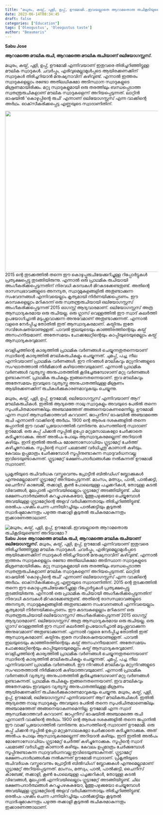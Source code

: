 ```yaml
---
title: "മധുരം, കയ്പ്, പുളി, ഉപ്പ്, ഊമോമി..ഇവയല്ലാതെ ആറാമതൊരു രുചികൂടിയുണ്ടെന്ന് അറിയാമോ ?"
date: 2023-06-14T08:34:45
draft: false
categories: ["Education"]
tags: ['Oleogustus', 'Oleogustus taste']
author: "Beaumaris"
---
```


<strong>Sabu Jose</strong>

<strong>ആറാമത്തെ മൗലിക രുചി, ആറാമത്തെ മൗലിക രുചിയാണ് ഒലിയോഗസ്റ്റസ്.</strong>

മധുരം, കയ്പ്, പുളി, ഉപ്പ്, ഊമോമി എന്നിവയാണ് ഇതുവരെ തിരിച്ചറിഞ്ഞിട്ടുള്ള മൗലിക സ്വാദുകള്‍.
ചവര്‍പ്പും, എരിവുമെല്ലാമുള്‍പ്പടെ ആയിരക്കണക്കിന് സ്വാദുകള്‍ തിരിച്ചറിയാന്‍ മനുഷ്യനാവിന് കഴിവുണ്ട്. എന്നാല്‍ ഇത്തരം സ്വാദുകളെല്ലാം രണ്ടോ അതിലധികമോ അടിസ്ഥാന സ്വാദുകളുടെ മിശ്രണമായിരിക്കും. മറ്റു സ്വാദുകളുമായി ഒരു തരത്തിലും ബന്ധപ്പെടാത്ത സ്വതന്ത്രരുചികളാണ് മൗലിക സ്വാദുകളെന്ന് അറിയപ്പെടുന്നത്. ലാറ്റിന്‍ ഭാഷയില്‍ 'കൊഴുപ്പിന്റെ രുചി' എന്നാണ് ഒലിയോഗസ്റ്റസ് എന്ന വാക്കിന്റെ അര്‍ഥം. ഓക്‌സീകരിക്കപ്പെട്ട എണ്ണയുടെ സ്വാദാണിതിന്.

<a href="https://cdn.boolokam.com/articles/2023/06/qrr2r2r.jpg"><img class="size-full wp-image-399539 aligncenter" src="https://cdn.boolokam.com/articles/2023/06/qrr2r2r.jpg" alt="" width="652" height="529" /></a>2015 ന്റെ തുടക്കത്തില്‍ തന്നെ ഈ കൊഴുപ്പുരുചിയേക്കുറിച്ചുള്ള റിപ്പോര്‍ട്ടുകള്‍ പ്രത്യക്ഷപ്പെട്ടു തുടങ്ങിയിരുന്നു. എന്നാല്‍ ഒരു പ്രാഥമിക രുചിയായി അംഗീകരിക്കപ്പെടുന്നതിന് നിരവധി കടമ്പകള്‍ മിറകടക്കേണ്ടതുണ്ട്. അതിന്റെ രാസസ്വഭാവങ്ങളുടെ അനന്യത, സ്വാദുമുകുളങ്ങളില്‍ അതുണ്ടാക്കുന്ന സംവേദനങ്ങള്‍ എന്നിവയെല്ലാം കൃത്യമായി നിര്‍ണയിക്കപ്പെടണം. ഈ കടമ്പകളെല്ലാം മറികടന്ന് ഒരു സ്വതന്ത്രരുചിയായി ഒലിയോഗസ്റ്റസ് അംഗീകരിക്കപ്പെടുന്നത് 2015 ഓഗസ്റ്റ് ആദ്യവാരമാണ്. ഒലിയോഗസ്റ്റസ് അത്ര ആസ്വാദ്യകരമായ ഒരു രുചിയല്ല. ഒരു ഗ്ലാസ് വെള്ളത്തില്‍ ഈ സ്വാദ് കലര്‍ത്തി ഉപയോഗിച്ചാല്‍ മടുപ്പുളവാക്കുന്ന അനുഭവമാണ് അതുണ്ടാക്കുന്നത്. എന്നാല്‍ വളരെ നേര്‍പ്പിച്ച തോതില്‍ ഇത് ആസ്വാദ്യകരമാണ്. കയ്പിനും ഇതേ സവിശേഷതയാണുള്ളത്. പാവല്‍ ഇലയുടെയും കാഞ്ഞിരത്തിന്റെയും കയ്പ് അസഹനീയമാണ്. അതേസമയം ചോക്കലേറ്റിന്റെയും കാപ്പിയുടെയുമെല്ലാം കയ്പ് ആസ്വാദ്യകരവുമാണ്.

വെളിച്ചത്തിന്റെ കാര്യത്തില്‍ പ്രാഥമിക വര്‍ണങ്ങള്‍ ചെയ്യുന്നതുതന്നെയാണ് സ്വാദിന്റെ കാര്യത്തില്‍ മൗലികരുചികളും ചെയ്യുന്നത്. ചുമപ്പ്, പച്ച, നീല എന്നിവയാണ് പ്രാഥമിക വര്‍ണങ്ങള്‍. ഈ നിറങ്ങള്‍ മൗലികവും മറ്റുനിറങ്ങളുടെ സംഘാതത്താല്‍ നിര്‍മിക്കാന്‍ കഴിയാത്തവയുമാണ്. എന്നാല്‍ പ്രാഥമിക വര്‍ണങ്ങള്‍ വ്യത്യസ്ത അനുപാതത്തില്‍ കൂടിച്ചേരുമ്പോഴാണ് മറ്റു വര്‍ണങ്ങള്‍ ഉണ്ടാകുന്നത്. പ്രാഥമിക രുചികളും ഇങ്ങനെതന്നെയാണ്. ഇവ മൗലികവും അതേസമയം ഇവയുടെ വ്യത്യസ്ത അനുപാതത്തിലുള്ള മിശ്രണം ആയിരക്കണക്കിന് രുചികള്‍ക്കുകാരണമാവുകയും ചെയ്യുന്നു.

മധുരം, കയ്പ്, പുളി, ഉപ്പ്, ഊമോമി, ഒലിയോഗസ്റ്റസ് എന്നിവയാണ് ആറ് മൗലികരുചികള്‍. ഇതില്‍ ആദ്യത്തെ നാലു സ്വാദുകളും അവയുടെ പേരില്‍ തന്നെ സുപരിചിതമാണെങ്കിലും അഞ്ചാമത്തേത് അങ്ങനെയാകണമെന്നില്ല. ഊമോമി എന്ന സ്വാദ് ആസ്വദിക്കാത്തവര്‍ കുറവാണ്. ജാപ്പനീസ് ഭാഷയില്‍ അഞ്ചാമത്തെ രുചി എന്നാണീ വാക്കിന്റെ അര്‍ഥം. 1900 ന്റെ ആരംഭ ദശകങ്ങളില്‍ തന്നെ ജപ്പാനില്‍ ഈ വാക്ക് പ്രയോഗത്തില്‍ വന്നിരുന്നു. മാംസത്തിന്റെ സ്വാദാണ് ഊമോമി. ഒരു കപ്പ് ചിക്കന്‍ സൂപ്പില്‍ ഉപ്പോ മറ്റുമസാലകളോ ചേര്‍ക്കാതെ കുടിച്ചുനോക്കുക. അത് അല്‍പം പോലും ആസ്വാദ്യകരമല്ലെന്ന് അറിയാന്‍ കഴിയും. ഇനി ഇതില്‍ അല്‍പം മോണോസോഡിയം ഗ്ലൂട്ടാമേറ്റ് ചേര്‍ത്ത് കഴിച്ചുനോക്കുക. സൂപ്പിന്റെ സ്വാദ് പലമടങ്ങ് വര്‍ധിച്ചതു കാണാന്‍ കഴിയും. കേവലം ഉപ്പുമാത്രം ചേര്‍ക്കുമ്പോള്‍ സൂപ്പിനുണ്ടാകുന്ന സ്വാദുവര്‍ധനവല്ല ഇവിടെയുണ്ടാകുന്നത്. ഗ്ലൂട്ടാമേറ്റ് ഭക്ഷണപദാര്‍ഥങ്ങള്‍ക്കു നല്‍കുന്നത് ഊമോമി സ്വാദാണ്.

പ്രകൃതിയുടെ രുചിവര്‍ധക വസ്തുവെന്നും പ്രോട്ടീന്‍ ബില്‍ഡിംഗ് ബ്ലോക്കുകള്‍ എന്നുമെല്ലാമാണ് ഗ്ലൂട്ടാമേറ്റ് അറിയപ്പെടുന്നത്. മാംസം, മത്സ്യം, പാല്‍, പാല്‍ക്കട്ടി, ചൈനീസ് കാബേജ്, തക്കാളി, കൂണ്‍ പോലെയുള്ള പച്ചക്കറികള്‍, തോടുള്ള കടല്‍ വിഭവങ്ങള്‍, മുലപ്പാല്‍ എന്നിവയിലെല്ലാം ഗ്ലൂട്ടാമേറ്റ് അടങ്ങിയിട്ടുണ്ട്. ചില ഭക്ഷണപദാര്‍ത്ഥങ്ങള്‍ കുറച്ചുപഴകുകയോ, മൂത്തുപഴുക്കുയോ ചെയ്യുമ്പോള്‍ അവയിലുള്ള ഗ്ലൂട്ടാമേറ്റിന്റെ അളവ് വര്‍ധിക്കുന്നതായും തിരിച്ചറിഞ്ഞിട്ടുണ്ട്. ഒരല്‍പം പഴക്കം ചെന്ന പന്നിയിറച്ചിയും പാല്‍ക്കട്ടിയും കൂടുതല്‍ സ്വാദിഷ്ടമാകുന്നതും പഴുത്ത തക്കാളി കൂടുതല്‍ രുചികരമാകുന്നതും ഇക്കാരണത്താലാണ്.


![മധുരം, കയ്പ്, പുളി, ഉപ്പ്, ഊമോമി..ഇവയല്ലാതെ ആറാമതൊരു രുചികൂടിയുണ്ടെന്ന് അറിയാമോ ?](https://cdn.boolokam.com/articles/2023/06/qrr2r2r.jpg)**Sabu Jose** **ആറാമത്തെ മൗലിക രുചി, ആറാമത്തെ മൗലിക രുചിയാണ് ഒലിയോഗസ്റ്റസ്.** മധുരം, കയ്പ്, പുളി, ഉപ്പ്, ഊമോമി എന്നിവയാണ് ഇതുവരെ തിരിച്ചറിഞ്ഞിട്ടുള്ള മൗലിക സ്വാദുകള്‍. ചവര്‍പ്പും, എരിവുമെല്ലാമുള്‍പ്പടെ ആയിരക്കണക്കിന് സ്വാദുകള്‍ തിരിച്ചറിയാന്‍ മനുഷ്യനാവിന് കഴിവുണ്ട്. എന്നാല്‍ ഇത്തരം സ്വാദുകളെല്ലാം രണ്ടോ അതിലധികമോ അടിസ്ഥാന സ്വാദുകളുടെ മിശ്രണമായിരിക്കും. മറ്റു സ്വാദുകളുമായി ഒരു തരത്തിലും ബന്ധപ്പെടാത്ത സ്വതന്ത്രരുചികളാണ് മൗലിക സ്വാദുകളെന്ന് അറിയപ്പെടുന്നത്. ലാറ്റിന്‍ ഭാഷയില്‍ 'കൊഴുപ്പിന്റെ രുചി' എന്നാണ് ഒലിയോഗസ്റ്റസ് എന്ന വാക്കിന്റെ അര്‍ഥം. ഓക്‌സീകരിക്കപ്പെട്ട എണ്ണയുടെ സ്വാദാണിതിന്. [](https://cdn.boolokam.com/articles/2023/06/qrr2r2r.jpg)2015 ന്റെ തുടക്കത്തില്‍ തന്നെ ഈ കൊഴുപ്പുരുചിയേക്കുറിച്ചുള്ള റിപ്പോര്‍ട്ടുകള്‍ പ്രത്യക്ഷപ്പെട്ടു തുടങ്ങിയിരുന്നു. എന്നാല്‍ ഒരു പ്രാഥമിക രുചിയായി അംഗീകരിക്കപ്പെടുന്നതിന് നിരവധി കടമ്പകള്‍ മിറകടക്കേണ്ടതുണ്ട്. അതിന്റെ രാസസ്വഭാവങ്ങളുടെ അനന്യത, സ്വാദുമുകുളങ്ങളില്‍ അതുണ്ടാക്കുന്ന സംവേദനങ്ങള്‍ എന്നിവയെല്ലാം കൃത്യമായി നിര്‍ണയിക്കപ്പെടണം. ഈ കടമ്പകളെല്ലാം മറികടന്ന് ഒരു സ്വതന്ത്രരുചിയായി ഒലിയോഗസ്റ്റസ് അംഗീകരിക്കപ്പെടുന്നത് 2015 ഓഗസ്റ്റ് ആദ്യവാരമാണ്. ഒലിയോഗസ്റ്റസ് അത്ര ആസ്വാദ്യകരമായ ഒരു രുചിയല്ല. ഒരു ഗ്ലാസ് വെള്ളത്തില്‍ ഈ സ്വാദ് കലര്‍ത്തി ഉപയോഗിച്ചാല്‍ മടുപ്പുളവാക്കുന്ന അനുഭവമാണ് അതുണ്ടാക്കുന്നത്. എന്നാല്‍ വളരെ നേര്‍പ്പിച്ച തോതില്‍ ഇത് ആസ്വാദ്യകരമാണ്. കയ്പിനും ഇതേ സവിശേഷതയാണുള്ളത്. പാവല്‍ ഇലയുടെയും കാഞ്ഞിരത്തിന്റെയും കയ്പ് അസഹനീയമാണ്. അതേസമയം ചോക്കലേറ്റിന്റെയും കാപ്പിയുടെയുമെല്ലാം കയ്പ് ആസ്വാദ്യകരവുമാണ്. വെളിച്ചത്തിന്റെ കാര്യത്തില്‍ പ്രാഥമിക വര്‍ണങ്ങള്‍ ചെയ്യുന്നതുതന്നെയാണ് സ്വാദിന്റെ കാര്യത്തില്‍ മൗലികരുചികളും ചെയ്യുന്നത്. ചുമപ്പ്, പച്ച, നീല എന്നിവയാണ് പ്രാഥമിക വര്‍ണങ്ങള്‍. ഈ നിറങ്ങള്‍ മൗലികവും മറ്റുനിറങ്ങളുടെ സംഘാതത്താല്‍ നിര്‍മിക്കാന്‍ കഴിയാത്തവയുമാണ്. എന്നാല്‍ പ്രാഥമിക വര്‍ണങ്ങള്‍ വ്യത്യസ്ത അനുപാതത്തില്‍ കൂടിച്ചേരുമ്പോഴാണ് മറ്റു വര്‍ണങ്ങള്‍ ഉണ്ടാകുന്നത്. പ്രാഥമിക രുചികളും ഇങ്ങനെതന്നെയാണ്. ഇവ മൗലികവും അതേസമയം ഇവയുടെ വ്യത്യസ്ത അനുപാതത്തിലുള്ള മിശ്രണം ആയിരക്കണക്കിന് രുചികള്‍ക്കുകാരണമാവുകയും ചെയ്യുന്നു. മധുരം, കയ്പ്, പുളി, ഉപ്പ്, ഊമോമി, ഒലിയോഗസ്റ്റസ് എന്നിവയാണ് ആറ് മൗലികരുചികള്‍. ഇതില്‍ ആദ്യത്തെ നാലു സ്വാദുകളും അവയുടെ പേരില്‍ തന്നെ സുപരിചിതമാണെങ്കിലും അഞ്ചാമത്തേത് അങ്ങനെയാകണമെന്നില്ല. ഊമോമി എന്ന സ്വാദ് ആസ്വദിക്കാത്തവര്‍ കുറവാണ്. ജാപ്പനീസ് ഭാഷയില്‍ അഞ്ചാമത്തെ രുചി എന്നാണീ വാക്കിന്റെ അര്‍ഥം. 1900 ന്റെ ആരംഭ ദശകങ്ങളില്‍ തന്നെ ജപ്പാനില്‍ ഈ വാക്ക് പ്രയോഗത്തില്‍ വന്നിരുന്നു. മാംസത്തിന്റെ സ്വാദാണ് ഊമോമി. ഒരു കപ്പ് ചിക്കന്‍ സൂപ്പില്‍ ഉപ്പോ മറ്റുമസാലകളോ ചേര്‍ക്കാതെ കുടിച്ചുനോക്കുക. അത് അല്‍പം പോലും ആസ്വാദ്യകരമല്ലെന്ന് അറിയാന്‍ കഴിയും. ഇനി ഇതില്‍ അല്‍പം മോണോസോഡിയം ഗ്ലൂട്ടാമേറ്റ് ചേര്‍ത്ത് കഴിച്ചുനോക്കുക. സൂപ്പിന്റെ സ്വാദ് പലമടങ്ങ് വര്‍ധിച്ചതു കാണാന്‍ കഴിയും. കേവലം ഉപ്പുമാത്രം ചേര്‍ക്കുമ്പോള്‍ സൂപ്പിനുണ്ടാകുന്ന സ്വാദുവര്‍ധനവല്ല ഇവിടെയുണ്ടാകുന്നത്. ഗ്ലൂട്ടാമേറ്റ് ഭക്ഷണപദാര്‍ഥങ്ങള്‍ക്കു നല്‍കുന്നത് ഊമോമി സ്വാദാണ്. പ്രകൃതിയുടെ രുചിവര്‍ധക വസ്തുവെന്നും പ്രോട്ടീന്‍ ബില്‍ഡിംഗ് ബ്ലോക്കുകള്‍ എന്നുമെല്ലാമാണ് ഗ്ലൂട്ടാമേറ്റ് അറിയപ്പെടുന്നത്. മാംസം, മത്സ്യം, പാല്‍, പാല്‍ക്കട്ടി, ചൈനീസ് കാബേജ്, തക്കാളി, കൂണ്‍ പോലെയുള്ള പച്ചക്കറികള്‍, തോടുള്ള കടല്‍ വിഭവങ്ങള്‍, മുലപ്പാല്‍ എന്നിവയിലെല്ലാം ഗ്ലൂട്ടാമേറ്റ് അടങ്ങിയിട്ടുണ്ട്. ചില ഭക്ഷണപദാര്‍ത്ഥങ്ങള്‍ കുറച്ചുപഴകുകയോ, മൂത്തുപഴുക്കുയോ ചെയ്യുമ്പോള്‍ അവയിലുള്ള ഗ്ലൂട്ടാമേറ്റിന്റെ അളവ് വര്‍ധിക്കുന്നതായും തിരിച്ചറിഞ്ഞിട്ടുണ്ട്. ഒരല്‍പം പഴക്കം ചെന്ന പന്നിയിറച്ചിയും പാല്‍ക്കട്ടിയും കൂടുതല്‍ സ്വാദിഷ്ടമാകുന്നതും പഴുത്ത തക്കാളി കൂടുതല്‍ രുചികരമാകുന്നതും ഇക്കാരണത്താലാണ്.

